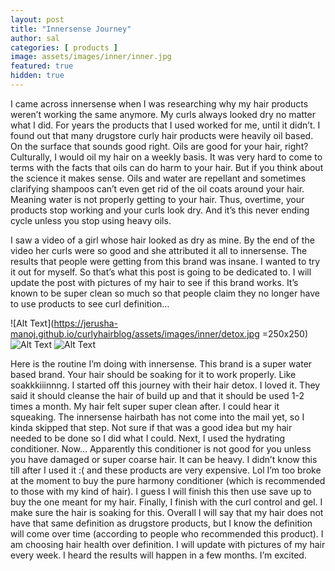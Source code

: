 ```yaml
---
layout: post
title: "Innersense Journey"
author: sal
categories: [ products ]
image: assets/images/inner/inner.jpg
featured: true
hidden: true
---
```

I came across innersense when I was researching why my hair products weren’t working the same anymore. My curls always looked dry no matter what I did. For years the products that I used worked for me, until it didn’t. I found out that many drugstore curly hair products were heavily oil based. On the surface that sounds good right. Oils are good for your hair, right? Culturally, I would oil my hair on a weekly basis. It was very hard to come to terms with the facts that oils can do harm to your hair. But if you think about the science it makes sense. Oils and water are repellant and sometimes clarifying shampoos can’t even get rid of the oil coats around your hair. Meaning water is not properly getting to your hair. Thus, overtime, your products stop working and your curls look dry. And it’s this never ending cycle unless you stop using heavy oils.<br>

I saw a video of a girl whose hair looked as dry as mine. By the end of the video her curls were so good and she attributed it all to innersense. The results that people were getting from this brand was insane. I wanted to try it out for myself. So that’s what this post is going to be dedicated to. I will update the post with pictures of my hair to see if this brand works. It’s known to be super clean so much so that people claim they no longer have to use products to see curl definition… <br>

![Alt Text](https://jerusha-manoj.github.io/curlyhairblog/assets/images/inner/detox.jpg  =250x250)
![Alt Text](https://jerusha-manoj.github.io/curlyhairblog/assets/images/inner/cond.jpg)
![Alt Text](https://jerusha-manoj.github.io/curlyhairblog/assets/images/inner/prod.jpg)

Here is the routine I’m doing with innersense. This brand is a super water based brand. Your hair should be soaking for it to work properly. Like soakkkiiinnng. I started off this journey with their hair detox. I loved it. They said it should cleanse the hair of build up and that it should be used 1-2 times a month. My hair felt super super clean after. I could hear it squeaking. The innersense hairbath has not come into the mail yet, so I kinda skipped that step. Not sure if that was a good idea but my hair needed to be done so I did what I could. Next, I used the hydrating conditioner. Now… Apparently this conditioner is not good for you unless you have damaged or super coarse hair. It can be heavy. I didn’t know this till after I used it :( and these products are very expensive. Lol I’m too broke at the moment to buy the pure harmony conditioner (which is recommended to those with my kind of hair). I guess I will finish this then use save up to buy the one meant for my hair. Finally, I finish with the curl control and gel. I make sure the hair is soaking for this. Overall I will say that my hair does not have that same definition as drugstore products, but I know the definition will come over time (according to people who recommended this product). I am choosing hair health over definition. I will update with pictures of my hair every week. I heard the results will happen in a few months. I’m excited.<br>


